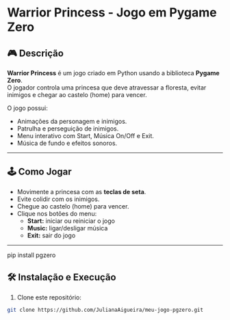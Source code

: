 # Warrior Princess - Jogo em Pygame Zero

## 🎮 Descrição
**Warrior Princess** é um jogo criado em Python usando a biblioteca **Pygame Zero**.  
O jogador controla uma princesa que deve atravessar a floresta, evitar inimigos e chegar ao castelo (home) para vencer.

O jogo possui:
- Animações da personagem e inimigos.
- Patrulha e perseguição de inimigos.
- Menu interativo com Start, Música On/Off e Exit.
- Música de fundo e efeitos sonoros.

---

## 🕹️ Como Jogar
- Movimente a princesa com as **teclas de seta**.
- Evite colidir com os inimigos.
- Chegue ao castelo (home) para vencer.
- Clique nos botões do menu:
  - **Start:** iniciar ou reiniciar o jogo  
  - **Music:** ligar/desligar música  
  - **Exit:** sair do jogo

---

pip install pgzero


## 🛠️ Instalação e Execução
1. Clone este repositório:
```bash
git clone https://github.com/JulianaAigueira/meu-jogo-pgzero.git



